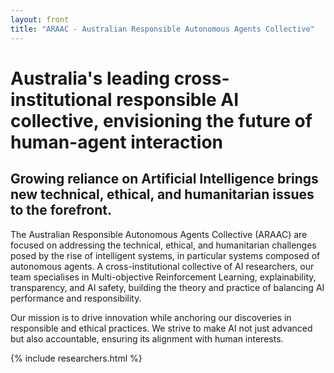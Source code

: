 ```yaml
---
layout: front
title: "ARAAC - Australian Responsible Autonomous Agents Collective"
---
```


# Australia's leading cross-institutional responsible AI collective, envisioning the future of human-agent interaction

## Growing reliance on Artificial Intelligence brings new technical, ethical, and humanitarian issues to the forefront.

The Australian Responsible Autonomous Agents Collective (ARAAC) are focused on addressing the technical, ethical, and humanitarian challenges posed by the rise of intelligent systems, in particular systems composed of autonomous agents. A cross-institutional collective of AI researchers, our team specialises in Multi-objective Reinforcement Learning, explainability, transparency, and AI safety, building the theory and practice of balancing AI performance and responsibility.

Our mission is to drive innovation while anchoring our discoveries in responsible and ethical practices. We strive to make AI not just advanced but also accountable, ensuring its alignment with human interests.

{% include researchers.html %}

